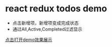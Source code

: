 # react redux todos demo
* 点击新增项，新增项变成完成状态
* 通过All,Active,Completed过滤显示

[点击打开demo效果展示](http://3inns.cn/react-redux-todos)